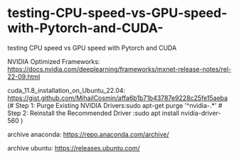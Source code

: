 # testing-CPU-speed-vs-GPU-speed-with-Pytorch-and-CUDA-
testing CPU speed vs GPU speed with Pytorch and CUDA 

NVIDIA Optimized Frameworks: https://docs.nvidia.com/deeplearning/frameworks/mxnet-release-notes/rel-22-09.html

cuda_11.8_installation_on_Ubuntu_22.04: https://gist.github.com/MihailCosmin/affa6b1b71b43787e9228c25fe15aeba   (# Step 1: Purge Existing NVIDIA Drivers:sudo apt-get purge '^nvidia-.*'    # Step 2: Reinstall the Recommended Driver :sudo apt install nvidia-driver-560 )

archive anaconda: https://repo.anaconda.com/archive/

archive ubuntu: https://releases.ubuntu.com/


